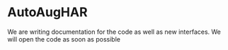 # AutoAugHAR

We are writing documentation for the code as well as new interfaces. We will open the code as soon as possible
